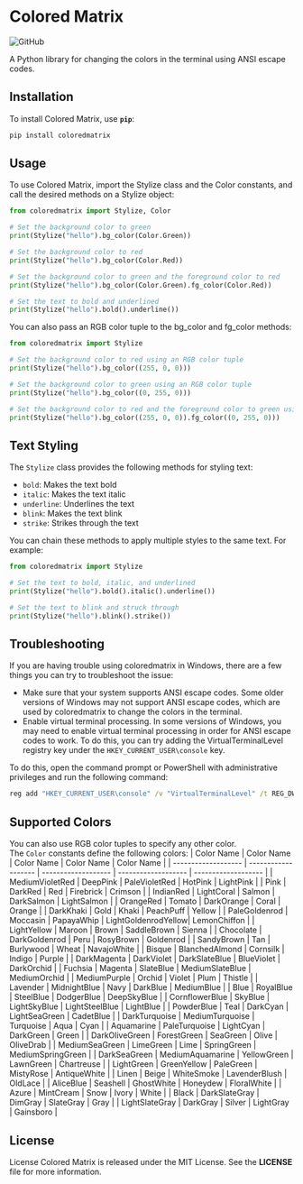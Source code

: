 # Colored Matrix
![GitHub](https://img.shields.io/github/license/JewinV/colored-console)

A Python library for changing the colors in the terminal using ANSI escape codes.

## Installation
To install Colored Matrix, use **`pip`**:
```bash
pip install coloredmatrix
```

## Usage
To use Colored Matrix, import the Stylize class and the Color constants, and call the desired methods on a Stylize object:
```py
from coloredmatrix import Stylize, Color

# Set the background color to green
print(Stylize("hello").bg_color(Color.Green))

# Set the background color to red
print(Stylize("hello").bg_color(Color.Red))

# Set the background color to green and the foreground color to red
print(Stylize("hello").bg_color(Color.Green).fg_color(Color.Red))

# Set the text to bold and underlined
print(Stylize("hello").bold().underline())

```
You can also pass an RGB color tuple to the bg_color and fg_color methods:
```py
from coloredmatrix import Stylize

# Set the background color to red using an RGB color tuple
print(Stylize("hello").bg_color((255, 0, 0)))

# Set the background color to green using an RGB color tuple
print(Stylize("hello").bg_color((0, 255, 0)))

# Set the background color to red and the foreground color to green using RGB color tuples
print(Stylize("hello").bg_color((255, 0, 0)).fg_color((0, 255, 0)))
```

## Text Styling

The `Stylize` class provides the following methods for styling text:

- `bold`: Makes the text bold
- `italic`: Makes the text italic
- `underline`: Underlines the text
- `blink`: Makes the text blink
- `strike`: Strikes through the text

You can chain these methods to apply multiple styles to the same text. For example:

```python
from coloredmatrix import Stylize

# Set the text to bold, italic, and underlined
print(Stylize("hello").bold().italic().underline())

# Set the text to blink and struck through
print(Stylize("hello").blink().strike())
```

## Troubleshooting

If you are having trouble using coloredmatrix in Windows, there are a few things you can try to troubleshoot the issue:
- Make sure that your system supports ANSI escape codes. Some older versions of Windows may not support ANSI escape codes, which are used by coloredmatrix to change the colors in the terminal.
- Enable virtual terminal processing. In some versions of Windows, you may need to enable virtual terminal processing in order for ANSI escape codes to work. To do this, you can try adding the VirtualTerminalLevel registry key under the `HKEY_CURRENT_USER\console` key.

To do this, open the command prompt or PowerShell with administrative privileges and run the following command:
```cmd
reg add "HKEY_CURRENT_USER\console" /v "VirtualTerminalLevel" /t REG_DWORD /d 1
```


## Supported Colors
You can also use RGB color tuples to specify any other color.
<br>The `Color` constants define the following colors:
| Color Name          | Color Name          | Color Name          | Color Name          | Color Name          |
| ------------------- | ------------------- | ------------------- | ------------------- | ------------------- |
| MediumVioletRed     | DeepPink            | PaleVioletRed       | HotPink             | LightPink           |
| Pink                | DarkRed             | Red                 | Firebrick           | Crimson             |
| IndianRed           | LightCoral          | Salmon              | DarkSalmon          | LightSalmon         |
| OrangeRed           | Tomato              | DarkOrange          | Coral               | Orange              |
| DarkKhaki           | Gold                | Khaki               | PeachPuff           | Yellow              |
| PaleGoldenrod       | Moccasin            | PapayaWhip          | LightGoldenrodYellow| LemonChiffon        |
| LightYellow         | Maroon              | Brown               | SaddleBrown         | Sienna              |
| Chocolate           | DarkGoldenrod       | Peru                | RosyBrown           | Goldenrod           |
| SandyBrown          | Tan                 | Burlywood           | Wheat               | NavajoWhite         |
| Bisque              | BlanchedAlmond      | Cornsilk            | Indigo              | Purple              |
| DarkMagenta         | DarkViolet          | DarkSlateBlue       | BlueViolet          | DarkOrchid          |
| Fuchsia             | Magenta             | SlateBlue           | MediumSlateBlue     | MediumOrchid        |
| MediumPurple        | Orchid              | Violet              | Plum                | Thistle             |
| Lavender            | MidnightBlue        | Navy                | DarkBlue            | MediumBlue          |
| Blue                | RoyalBlue           | SteelBlue           | DodgerBlue          | DeepSkyBlue         |
| CornflowerBlue      | SkyBlue             | LightSkyBlue        | LightSteelBlue      | LightBlue           |
| PowderBlue          | Teal                | DarkCyan            | LightSeaGreen       | CadetBlue           |
| DarkTurquoise       | MediumTurquoise     | Turquoise           | Aqua                | Cyan                |
| Aquamarine          | PaleTurquoise       | LightCyan           | DarkGreen           | Green               |
| DarkOliveGreen      | ForestGreen         | SeaGreen            | Olive               | OliveDrab           |
| MediumSeaGreen      | LimeGreen           | Lime                | SpringGreen         | MediumSpringGreen   |
| DarkSeaGreen        | MediumAquamarine    | YellowGreen         | LawnGreen           | Chartreuse          |
| LightGreen          | GreenYellow         | PaleGreen           | MistyRose           | AntiqueWhite        |
| Linen               | Beige               | WhiteSmoke          | LavenderBlush       | OldLace             |
| AliceBlue           | Seashell            | GhostWhite          | Honeydew            | FloralWhite         |
| Azure               | MintCream           | Snow                | Ivory               | White               |
| Black               | DarkSlateGray       | DimGray             | SlateGray           | Gray                |
| LightSlateGray      | DarkGray            | Silver              | LightGray           | Gainsboro           |


## License
License
Colored Matrix is released under the MIT License. See the **LICENSE** file for more information.
